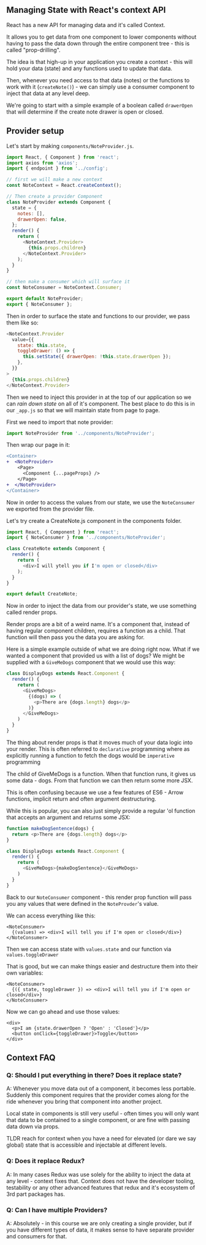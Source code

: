 ## Managing State with React's context API

React has a new API for managing data and it's called Context.

It allows you to get data from one component to lower components without having to pass the data down through the entire component tree - this is called "prop-drilling".

The idea is that high-up in your application you create a context - this will hold your data (state) and any functions used to update that data.

Then, whenever you need access to that data (notes) or the functions to work with it (`createNote()`) - we can simply use a consumer component to inject that data at any level deep.

We're going to start with a simple example of a boolean called `drawerOpen` that will determine if the create note drawer is open or closed.

## Provider setup

Let's start by making `components/NoteProvider.js`.

```js
import React, { Component } from 'react';
import axios from 'axios';
import { endpoint } from '../config';

// first we will make a new context
const NoteContext = React.createContext();

// Then create a provider Component
class NoteProvider extends Component {
  state = {
    notes: [],
    drawerOpen: false,
  };
  render() {
    return (
      <NoteContext.Provider>
        {this.props.children}
      </NoteContext.Provider>
    );
  }
}

// then make a consumer which will surface it
const NoteConsumer = NoteContext.Consumer;

export default NoteProvider;
export { NoteConsumer };
```

Then in order to surface the state and functions to our provider, we pass them like so:


```js
<NoteContext.Provider
  value={{
    state: this.state,
    toggleDrawer: () => {
      this.setState({ drawerOpen: !this.state.drawerOpen });
    },
  }}
>
  {this.props.children}
</NoteContext.Provider>
```

Then we need to inject this provider in at the top of our application so we can _rain down state_ on all of it's component. The best place to do this is in our `_app.js` so that we will maintain state from page to page.

First we need to import that note provider:

```js
import NoteProvider from '../components/NoteProvider';
```

Then wrap our page in it:

```diff
<Container>
+  <NoteProvider>
    <Page>
      <Component {...pageProps} />
    </Page>
+  </NoteProvider>
</Container>
```

Now in order to access the values from our state, we use the `NoteConsumer` we exported from the provider file.

Let's try create a CreateNote.js component in the components folder.

```js
import React, { Component } from 'react';
import { NoteConsumer } from '../components/NoteProvider';

class CreateNote extends Component {
  render() {
    return (
      <div>I will ytell you if I'm open or closed</div>
    );
  }
}

export default CreateNote;
```

Now in order to inject the data from our provider's state, we use something called render props.

Render props are a bit of a weird name. It's a component that, instead of having regular component children, requires a function as a child. That function will then pass you the data you are asking for.

Here is a simple example outside of what we are doing right now. What if we wanted a component that provided us with a list of dogs? We might be supplied with a `GiveMeDogs` component that we would use this way:


```js
class DisplayDogs extends React.Component {
  render() {
    return (
      <GiveMeDogs>
        {(dogs) => (
          <p>There are {dogs.length} dogs</p>
        )}
      </GiveMeDogs>
    )
  }
}
```

The thing about render props is that it moves much of your data logic into your render. This is often referred to `declarative` programming where as explicitly running a function to fetch the dogs would be `imperative` programming


The child of GiveMeDogs is a function. When that function runs, it gives us some data - dogs. From that function we can then return some more JSX.

This is often confusing because we use a few features of ES6 - Arrow functions, implicit return and often argument destructuring.

While this is popular, you can also just simply provide a regular 'ol function that accepts an argument and returns some JSX:

```js
function makeDogSentence(dogs) {
  return <p>There are {dogs.length} dogs</p>
}

class DisplayDogs extends React.Component {
  render() {
    return (
      <GiveMeDogs>{makeDogSentence}</GiveMeDogs>
    )
  }
}
```


Back to our `NoteConsumer` component - this render prop function will pass you any values that were defined in the `NoteProvder`'s value.

We can access everything like this:

```JSX
<NoteConsumer>
  {(values) => <div>I will tell you if I'm open or closed</div>}
</NoteConsumer>
```

Then we can access state with `values.state` and our function via `values.toggleDrawer`

That is good, but we can make things easier and destructure them into their own variables:

```JSX
<NoteConsumer>
  {({ state, toggleDrawer }) => <div>I will tell you if I'm open or closed</div>}
</NoteConsumer>
```

Now we can go ahead and use those values:

```JSX
<div>
  <p>I am {state.drawerOpen ? 'Open' : 'Closed'}</p>
  <button onClick={toggleDrawer}>Toggle</button>
</div>
```

## Context FAQ

### Q: Should I put everything in there? Does it replace state?

A: Whenever you move data out of a component, it becomes less portable. Suddenly this component requires that the provider comes along for the ride whenever you bring that component into another project.

Local state in components is still very useful - often times you will only want that data to be contained to a single component, or are fine with passing data down via props.

TLDR reach for context when you have a need for elevated (or dare we say global) state that is accessible and injectable at different levels.

### Q: Does it replace Redux?

A: In many cases Redux was use solely for the ability to inject the data at any level - context fixes that. Context does not have the developer tooling, testability or any other advanced features that redux and it's ecosystem of 3rd part packages has.


### Q: Can I have multiple Providers?

A: Absolutely - in this course we are only creating a single provider, but if you have different types of data, it makes sense to have separate provider and consumers for that.
